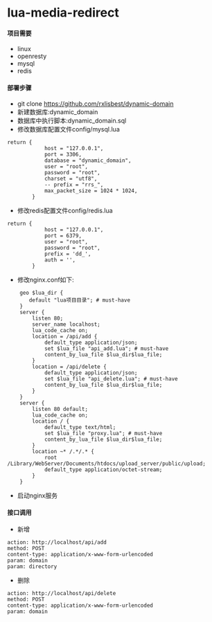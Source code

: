 # lua-media-redirect
#### 项目需要
- linux
- openresty
- mysql
- redis

#### 部署步骤
- git clone https://github.com/rxlisbest/dynamic-domain
- 新建数据库:dynamic_domain 
- 数据库中执行脚本:dynamic_domain.sql
- 修改数据库配置文件config/mysql.lua
```
return {
            host = "127.0.0.1",
            port = 3306,
            database = "dynamic_domain",
            user = "root",
            password = "root",
            charset = "utf8",
            -- prefix = "rrs_",
            max_packet_size = 1024 * 1024,
        }
```
- 修改redis配置文件config/redis.lua
```
return {
            host = "127.0.0.1",
            port = 6379,
            user = "root",
            password = "root",
            prefix = 'dd_',
            auth = '',
        }
```
- 修改nginx.conf如下:
```
    geo $lua_dir {
       default "lua项目目录"; # must-have
    }
    server {
        listen 80;
        server_name localhost;
        lua_code_cache on;
        location = /api/add {
            default_type application/json;
            set $lua_file "api_add.lua"; # must-have
            content_by_lua_file $lua_dir$lua_file;
        }
        location = /api/delete {
            default_type application/json;
            set $lua_file "api_delete.lua"; # must-have
            content_by_lua_file $lua_dir$lua_file;
        }
    }
    server {
        listen 80 default;
        lua_code_cache on;
        location / {
            default_type text/html;
            set $lua_file "proxy.lua"; # must-have
            content_by_lua_file $lua_dir$lua_file;
        }
        location ~* /.*/.* {
            root /Library/WebServer/Documents/htdocs/upload_server/public/upload;
            default_type application/octet-stream;
        }
    }
```
- 启动nginx服务
#### 接口调用
- 新增
```
action: http://localhost/api/add
method: POST
content-type: application/x-www-form-urlencoded 
param: domain
param: directory
```
- 删除
```
action: http://localhost/api/delete
method: POST
content-type: application/x-www-form-urlencoded 
param: domain
```

